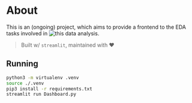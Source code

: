 # About
This is an (ongoing) project, which aims to provide a frontend to the EDA tasks involved in ![this data analysis](https://github.com/suynep/ME-GPS-EDA).  

> Built w/ `streamlit`, maintained with ♥

## Running

```bash
python3 -m virtualenv .venv
source ./.venv
pip3 install -r requirements.txt
streamlit run Dashboard.py
```

